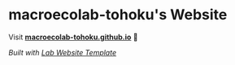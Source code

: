 
# macroecolab-tohoku's Website

Visit **[macroecolab-tohoku.github.io](https://macroecolab-tohoku.github.io)** 🚀

_Built with [Lab Website Template](https://greene-lab.gitbook.io/lab-website-template-docs)_

